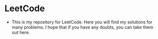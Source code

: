 # LeetCode

- This is my repository for LeetCode. Here you will find my solutions for many problems. I hope that if you have any doubts, you can take them out here.
